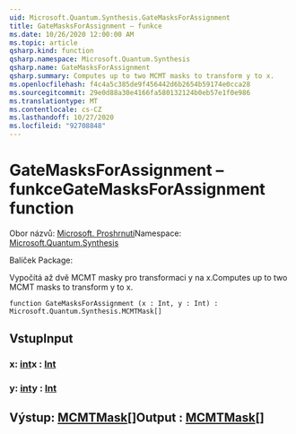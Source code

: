 ```yaml
---
uid: Microsoft.Quantum.Synthesis.GateMasksForAssignment
title: GateMasksForAssignment – funkce
ms.date: 10/26/2020 12:00:00 AM
ms.topic: article
qsharp.kind: function
qsharp.namespace: Microsoft.Quantum.Synthesis
qsharp.name: GateMasksForAssignment
qsharp.summary: Computes up to two MCMT masks to transform y to x.
ms.openlocfilehash: f4c4a5c385de9f456442d6b2654b59174e0cca28
ms.sourcegitcommit: 29e0d88a30e4166fa580132124b0eb57e1f0e986
ms.translationtype: MT
ms.contentlocale: cs-CZ
ms.lasthandoff: 10/27/2020
ms.locfileid: "92708848"
---
```

# <a name="gatemasksforassignment-function"></a><span data-ttu-id="fb1e2-102">GateMasksForAssignment – funkce</span><span class="sxs-lookup"><span data-stu-id="fb1e2-102">GateMasksForAssignment function</span></span>

<span data-ttu-id="fb1e2-103">Obor názvů: [Microsoft. Proshrnutí](xref:Microsoft.Quantum.Synthesis)</span><span class="sxs-lookup"><span data-stu-id="fb1e2-103">Namespace: [Microsoft.Quantum.Synthesis](xref:Microsoft.Quantum.Synthesis)</span></span>

<span data-ttu-id="fb1e2-104">Balíček [](https://nuget.org/packages/)</span><span class="sxs-lookup"><span data-stu-id="fb1e2-104">Package: [](https://nuget.org/packages/)</span></span>


<span data-ttu-id="fb1e2-105">Vypočítá až dvě MCMT masky pro transformaci y na x.</span><span class="sxs-lookup"><span data-stu-id="fb1e2-105">Computes up to two MCMT masks to transform y to x.</span></span>

```qsharp
function GateMasksForAssignment (x : Int, y : Int) : Microsoft.Quantum.Synthesis.MCMTMask[]
```


## <a name="input"></a><span data-ttu-id="fb1e2-106">Vstup</span><span class="sxs-lookup"><span data-stu-id="fb1e2-106">Input</span></span>

### <a name="x--int"></a><span data-ttu-id="fb1e2-107">x: [int](xref:microsoft.quantum.lang-ref.int)</span><span class="sxs-lookup"><span data-stu-id="fb1e2-107">x : [Int](xref:microsoft.quantum.lang-ref.int)</span></span>




### <a name="y--int"></a><span data-ttu-id="fb1e2-108">y: [int](xref:microsoft.quantum.lang-ref.int)</span><span class="sxs-lookup"><span data-stu-id="fb1e2-108">y : [Int](xref:microsoft.quantum.lang-ref.int)</span></span>





## <a name="output--mcmtmask"></a><span data-ttu-id="fb1e2-109">Výstup: [MCMTMask](xref:Microsoft.Quantum.Synthesis.MCMTMask)[]</span><span class="sxs-lookup"><span data-stu-id="fb1e2-109">Output : [MCMTMask](xref:Microsoft.Quantum.Synthesis.MCMTMask)[]</span></span>

